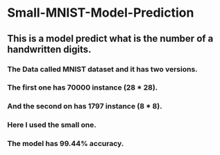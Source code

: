 # Small-MNIST-Model-Prediction

## This is a model predict what is the number of a handwritten digits.
### The Data called MNIST dataset and it has two versions.
### The first one has 70000 instance (28 * 28).
### And the second on has 1797 instance (8 * 8). 
### Here I used the small one.
### The model has 99.44% accuracy.
